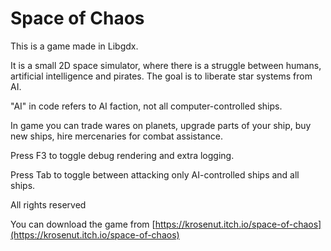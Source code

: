 # Space of Chaos 

This is a game made in Libgdx.

It is a small 2D space simulator, where there is a struggle between humans,
artificial intelligence and pirates. The goal is to liberate star systems from AI.

"AI" in code refers to AI faction, not all computer-controlled ships.

In game you can trade wares on planets, upgrade parts of your ship,
buy new ships, hire mercenaries for combat assistance.

Press F3 to toggle debug rendering and extra logging.

Press Tab to toggle between attacking only AI-controlled ships and all ships.

All rights reserved

You can download the game from [https://krosenut.itch.io/space-of-chaos](https://krosenut.itch.io/space-of-chaos)